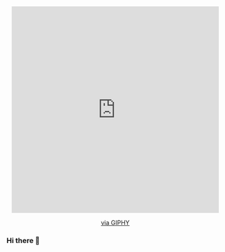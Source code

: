 
<div id="header" align="center"><iframe src="https://giphy.com/embed/juua9i2c2fA0AIp2iq" width="480" height="480" frameBorder="0" class="giphy-embed" allowFullScreen></iframe><p><a href="https://giphy.com/stickers/putti-programming-html-computer-juua9i2c2fA0AIp2iq">via GIPHY</a></p></div>

### Hi there 👋

<!--
**folarin-codes/folarin-codes** is a ✨ _special_ ✨ repository because its `README.md` (this file) appears on your GitHub profile.

Here are some ideas to get you started:

- 🔭 I’m currently working on ...
- 🌱 I’m currently learning ...
- 👯 I’m looking to collaborate on ...
- 🤔 I’m looking for help with ...
- 💬 Ask me about ...
- 📫 How to reach me: ...
- 😄 Pronouns: ...
- ⚡ Fun fact: ...
-->

